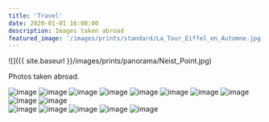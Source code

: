 ```yaml
---
title: 'Travel'
date: 2020-01-01 16:00:00
description: Images taken abroad
featured_image: '/images/prints/standard/La_Tour_Eiffel_en_Automne.jpg'
---
```


![]({{ site.baseurl }}/images/prints/panorama/Neist_Point.jpg)

Photos taken abroad.

<div class="gallery" data-columns="3">
    <img src="{{ site.baseurl }}/images/prints/standard/Chemin_Automnal_de_la_Tour_Eiffel.jpg" alt="image" />
    <img src="{{ site.baseurl }}/images/prints/standard/Galleria_Vittorio_Emanuele_II_di_Giorno.jpg" alt="image" />
    <img src="{{ site.baseurl }}/images/prints/standard/Galleria_Vittorio_Emanuele_II_di_Notte.jpg" alt="image" />
    <img src="{{ site.baseurl }}/images/prints/standard/La_Tour_Eiffel_en_Automne.jpg" alt="image" />
    <img src="{{ site.baseurl }}/images/prints/standard/Premie%CC%80re_Lumie%CC%80re_sur_Montmorency.jpg" alt="image" />
    <img src="{{ site.baseurl }}/images/prints/standard/Scapa_Sunrays.jpg" alt="image" />
    <img src="{{ site.baseurl }}/images/prints/standard/Silhouette_du_Que%CC%81bec.jpg" alt="image" />
    <img src="{{ site.baseurl }}/images/prints/standard/Torino_Sunrise.jpg" alt="image" />
    <img src="{{ site.baseurl }}/images/prints/standard/Torre_del_Sacro_Monte_Sunrise.jpg" alt="image" />
    <img src="{{ site.baseurl }}/images/prints/standard/Monte_Bianco_in_the_Valle_di_Cogne.jpg" alt="image" />
</div>
<div class="gallery" data-columns="2">
    <img src="{{ site.baseurl }}/images/prints/panorama/Glacier_du_G%C3%A9ant.jpg" alt="image" />
    <img src="{{ site.baseurl }}/images/prints/panorama/Neist_Point.jpg" alt="image" />
    <img src="{{ site.baseurl }}/images/prints/panorama/Sacro_Monte_Sunrise.jpg" alt="image" />
    <img src="{{ site.baseurl }}/images/prints/panorama/Tutta_Torino.jpg" alt="image" />
    <img src="{{ site.baseurl }}/images/prints/panorama/Valle_D'Aosta.jpg" alt="image" />
</div>
